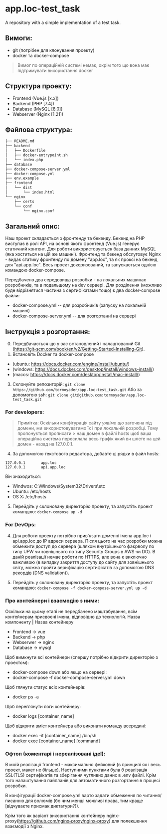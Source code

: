 # app.loc-test_task
A repository with a simple implementation of a test task.

## Вимоги:
- git (потрібен для клонування проекту)
- docker та docker-compose
> Вимог по операційній системі немає, окрім того що вона має підтримувати використання docker

## Структура проекту:
- Frontend (Vue.js [x.x])
- Backend (PHP [7.4])
- Database (MySQL [8.0])
- Webserver (Nginx [1.21])

## Файлова структура:
``` bash
├── README.md
├── backend
│   ├── Dockerfile
│   ├── docker-entrypoint.sh
│   └── index.php
├── database
├── docker-compose-server.yml
├── docker-compose.yml
├── env.example
├── frontend
│   └── dist
│       └── index.html
└── nginx
    ├── certs
    └── conf
        └── nginx.conf
```

## Загальний опис:
Наш проект складається з фронтенду та бекенду. Бекенд на PHP виступає в ролі API, на основі якого фронтенд (Vue.js) генерує статичний контент. Для роботи використовується база данних MySQL (яка хоститься на цій же машині). Фронтенд та бекенд обслуговує Nginx - видає статику фронтенду по домену "app.loc", та як проксі на бекенд для "api.app.loc". Весь проект докеризований, та запускається однією командою docker-compose.

Передбачено два середовища розробки - на локальних машинах розробників, та в подальшому на dev сервері. Для розділення (можливо буде відрізнятися частина з сертифікатами тощо) є два docker-compose файли:
- docker-compose.yml -- для розробників (запуску на локальній машині)
- docker-compose-server.yml -- для розгортанні на сервері

## Інструкція з розгортання:
0. Передбачається що у вас встановлений і налаштований Git (https://git-scm.com/book/en/v2/Getting-Started-Installing-Git).
1. Встановіть Docker та docker-compose 
- (ubuntu: https://docs.docker.com/engine/install/ubuntu/) 
- (windows: https://docs.docker.com/desktop/install/windows-install/) 
- (macos: https://docs.docker.com/desktop/install/mac-install/)

3. Склонуйте репозиторій:
``` git clone https://github.com/tormoyader/app.loc-test_task.git ```
Або за допомогою ssh:
``` git clone git@github.com:tormoyader/app.loc-test_task.git ```

### For developers:
> Примітка: Оскільки конфігурація сайту *уявімо що* заточена під домени, ми використовуватимо їх і при локальній розробці. Тому пропонується прописати > наш домен в файлі hosts щоб ваша операційна система пересилала весь трафік який ви шлете на цей домен - назад на 127.0.0.1.
4. За допомогою текстового редактора, добавте ці рядки в файл hosts:
``` 
127.0.0.1       app.loc
127.0.0.1       api.app.loc 
```

Він знаходиться:
- Windwos: C:\Windows\System32\Drivers\etc
- Ubuntu: /etc/hosts
- OS X: /etc/hosts

5. Перейдіть у склоновану директорію проекту, та запустіть проект командою:
``` docker-compose up -d ```

### For DevOps:
4. Для роботи проекту потрібно прив'язати доменні імена app.loc і api.app.loc до IP адреси сервера. Після цього на час розробки можна обмежити доступ до сервера (шляхом внутрішнього фаєрволу по типу UFW чи зовнішнього по типу Security Groups в AWS чи DO). В даній реалізації немає роботи по HTTPS, але вона є виключно важливою (в випадку закриття доступу до сайту для зовнішнього світу, можна пройти верифікацію сертифікатів за допомогою DNS рекордів (DNS validation)). 

5. Перейдіть у склоновану директорію проекту, та запустіть проект командою:
``` docker-compose -f docker-compose-server.yml up -d ```

### Про контейнери і взаємодію з ними:
Оскільки на цьому етапі не передбачено маштабування, всім контейнерам присвоєні імена, відповідно до технологій. 
Назва компоненту | Назва контейнеру
- Frontend -> vue
- Backend -> php
- Webserwer -> nginx
- Database -> mysql

Щоб вимкнути всі контейнери (спершу потрібно відкрити директорію з проектом):
- docker-compose down 
або якщо на сервері:
- docker-compose -f docker-compose-server.yml down

Щоб глянути статус всіх контейнерів:
- docker ps -a

Щоб переглянути логи контейнеру:
- docker logs [container_name]

Щоб відкрити вміст контейнера або виконати команду всередині:
- docker exec -it [container_name] /bin/sh
- docker exec [container_name] [command]

### Офтоп (коментарі і нереалізовані ідеї):
В моїй реалізації frontend - максимально фейковий (в принципі як і весь проект, макет не більше). Наступними пунктами була б реалізація SSL(TLS) сертифікатів та зберігання чутливих даних в .env файлі. Крім того налаштування пайпланів для автоматичного розгортання в процесі розробки. 

В конфігурації docker-compose.yml варто задати обмеження по читання/писанню для волюмів (бо чим менші можливі права, тим краще [відчуваєте присмак диктатури?]).

Крім того як варіант використання контейнеру nginx-proxy(https://github.com/nginx-proxy/nginx-proxy) для полекшення взаємодії з Nginx.
